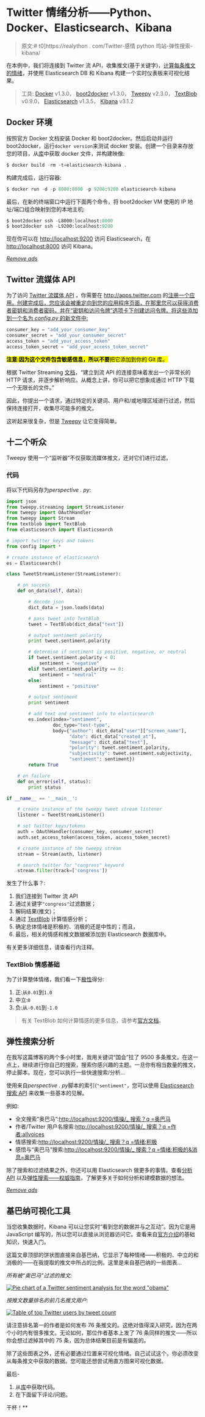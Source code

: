 # Twitter 情绪分析——Python、Docker、Elasticsearch、Kibana

> 原文:# t0]https://realython . com/Twitter-感情 python 坞站-弹性搜索-kibana/

在本例中，我们将连接到 Twitter 流 API，收集推文(基于关键字)，[计算每条推文的情绪](https://realpython.com/python-keras-text-classification/)，并使用 Elasticsearch DB 和 Kibana 构建一个实时仪表板来可视化结果。

> 工具: [Docker](https://www.docker.com/) v1.3.0， [boot2docker](http://boot2docker.io/) v1.3.0， [Tweepy](http://www.tweepy.org/) v2.3.0， [TextBlob](http://textblob.readthedocs.org/en/dev/) v0.9.0， [Elasticsearch](http://www.elasticsearch.org/) v1.3.5， [Kibana](http://www.elasticsearch.org/overview/kibana/) v3.1.2

## Docker 环境

按照官方 Docker 文档安装 Docker 和 boot2docker。然后启动并运行 boot2docker，运行`docker version`来测试 docker 安装。创建一个目录来存放您的项目，从[库](https://github.com/realpython/twitter-sentiment-elasticsearch)中获取 docker 文件，并构建映像:

```py
$ docker build -rm -t=elasticsearch-kibana .
```

构建完成后，运行容器:

```py
$ docker run -d -p 8000:8000 -p 9200:9200 elasticsearch-kibana
```

最后，在新的终端窗口中运行下面两个命令，将 boot2docker VM 使用的 IP 地址/端口组合映射到您的本地主机:

```py
$ boot2docker ssh -L8000:localhost:8000
$ boot2docker ssh -L9200:localhost:9200
```

现在你可以在 [http://localhost:9200](http://localhost:9200) 访问 Elasticsearch，在 [http://localhost:8000](http://localhost:8000) 访问 Kibana。

[*Remove ads*](/account/join/)

## Twitter 流媒体 API

为了访问 [Twitter 流媒体 API](https://dev.twitter.com/streaming/overview) ，你需要在 http://apps.twitter.com 的[注册一个应用。创建完成后，您应该会被重定向到您的应用程序页面，在那里您可以获得消费者密钥和消费者密码，并在“密钥和访问令牌”选项卡下创建访问令牌。将这些添加到一个名为 *config.py* 的新文件中:](http://apps.twitter.com)

```py
consumer_key = "add_your_consumer_key"
consumer_secret = "add_your_consumer_secret"
access_token = "add_your_access_token"
access_token_secret = "add_your_access_token_secret"
```

<mark>**注意:**因为这个文件包含敏感信息，所以**不要**把它添加到你的 Git 库。</mark>

根据 Twitter Streaming [文档](https://dev.twitter.com/streaming/overview/connecting)，“建立到流 API 的连接意味着发出一个非常长的 HTTP 请求，并逐步解析响应。从概念上讲，你可以把它想象成通过 HTTP 下载一个无限长的文件。”

因此，你提出一个请求，通过特定的关键词、用户和/或地理区域进行过滤，然后保持连接打开，收集尽可能多的推文。

这听起来很复杂，但是 [Tweepy](http://www.tweepy.org/) 让它变得简单。

## 十二个听众

Tweepy 使用一个“监听器”不仅获取流媒体推文，还对它们进行过滤。

### 代码

将以下代码另存为*perspective . py*:

```py
import json
from tweepy.streaming import StreamListener
from tweepy import OAuthHandler
from tweepy import Stream
from textblob import TextBlob
from elasticsearch import Elasticsearch

# import twitter keys and tokens
from config import *

# create instance of elasticsearch
es = Elasticsearch()

class TweetStreamListener(StreamListener):

    # on success
    def on_data(self, data):

        # decode json
        dict_data = json.loads(data)

        # pass tweet into TextBlob
        tweet = TextBlob(dict_data["text"])

        # output sentiment polarity
        print tweet.sentiment.polarity

        # determine if sentiment is positive, negative, or neutral
        if tweet.sentiment.polarity < 0:
            sentiment = "negative"
        elif tweet.sentiment.polarity == 0:
            sentiment = "neutral"
        else:
            sentiment = "positive"

        # output sentiment
        print sentiment

        # add text and sentiment info to elasticsearch
        es.index(index="sentiment",
                 doc_type="test-type",
                 body={"author": dict_data["user"]["screen_name"],
                       "date": dict_data["created_at"],
                       "message": dict_data["text"],
                       "polarity": tweet.sentiment.polarity,
                       "subjectivity": tweet.sentiment.subjectivity,
                       "sentiment": sentiment})
        return True

    # on failure
    def on_error(self, status):
        print status

if __name__ == '__main__':

    # create instance of the tweepy tweet stream listener
    listener = TweetStreamListener()

    # set twitter keys/tokens
    auth = OAuthHandler(consumer_key, consumer_secret)
    auth.set_access_token(access_token, access_token_secret)

    # create instance of the tweepy stream
    stream = Stream(auth, listener)

    # search twitter for "congress" keyword
    stream.filter(track=['congress'])
```

发生了什么事？:

1.  我们连接到 Twitter 流 API
2.  通过关键字`"congress"`过滤数据；
3.  解码结果(推文)；
4.  通过 [TextBlob](http://textblob.readthedocs.org/en/dev/) 计算情感分析；
5.  确定总体情绪是积极的、消极的还是中性的；而且，
6.  最后，相关的情感和推文数据被添加到 Elasticsearch 数据库中。

有关更多详细信息，请查看行内注释。

### TextBlob 情感基础

为了计算整体情绪，我们看一下[极性](http://textblob.readthedocs.org/en/latest/_modules/textblob/blob.html#BaseBlob.polarity)得分:

1.  正:从`0.01`到`1.0`
2.  中立:`0`
3.  负:从`-0.01`到`-1.0`

> 有关 TextBlob 如何计算情感的更多信息，请参考[官方文档](http://textblob.readthedocs.org/en/dev/)。

## 弹性搜索分析

在我写这篇博客的两个多小时里，我用关键词“国会”拉了 9500 多条推文。在这一点上，继续进行你自己的搜索，搜索你感兴趣的主题。一旦你有相当数量的推文，停止脚本。现在，您可以执行一些快速搜索/分析…

使用来自*perspective . py*脚本的索引(`"sentiment"`，您可以使用 [Elasticsearch 搜索 API](http://www.elasticsearch.org/guide/en/elasticsearch/reference/current/search-search.html) 来收集一些基本的见解。

例如:

*   全文搜索“奥巴马”:[http://localhost:9200/情操/_ 搜索？q =奥巴马](http://localhost:9200/sentiment/_search?q=obama)
*   作者/Twitter 用户名搜索:[http://localhost:9200/情操/_ 搜索？q =作者:allvoices](http://localhost:9200/sentiment/_search?q=author:allvoices)
*   情感搜索:[http://localhost:9200/情操/_ 搜索？q =情绪:积极](http://localhost:9200/sentiment/_search?q=sentiment:positive)
*   感悟与“奥巴马”搜索:[http://localhost:9200/情操/_ 搜索？q =情绪:积极的&消息=奥巴马](http://localhost:9200/sentiment/_search?q=sentiment:positive&message=obama)

除了搜索和过滤结果之外，你还可以用 Elasticsearch 做更多的事情。查看[分析 API](http://www.elasticsearch.org/guide/en/elasticsearch/guide/current/analysis-intro.html) 以及[弹性搜索——权威指南](http://www.elasticsearch.org/guide/en/elasticsearch/guide/current/index.html)，了解更多关于如何分析和建模数据的想法。

[*Remove ads*](/account/join/)

## 基巴纳可视化工具

当您收集数据时，Kibana 可以让您实时“看到您的数据并与之互动”。因为它是用 JavaScript 编写的，所以您可以直接从浏览器访问它。查看来自[官方介绍](http://www.elasticsearch.org/guide/en/kibana/current/_introduction.html)的基础知识，快速入门。

这篇文章顶部的饼状图直接来自基巴纳，它显示了每种情绪——积极的、中立的和消极的——在我提取的推文中所占的比例。这里是来自基巴纳的一些图表…

*所有被“奥巴马”过滤的推文:*

[![Pie chart of a Twitter sentiment analysis for the word "obama"](img/837b2cde1c41903de9e78871d5ad2358.png)](https://files.realpython.com/media/twitter-sentiment-obama-pie-chart.6629103d5539.png)

*按推文数量排名的前几名推文用户:*

[![Table of top Twitter users by tweet count](img/17592d7087b761a1ae361d408479394e.png)](https://files.realpython.com/media/twitter-sentiment-top-authors.86ee18e2b17a.png)

请注意排名第一的作者是如何发布 76 条推文的。这绝对值得深入研究，因为在两个小时内有很多推文。无论如何，那位作者基本上发了 76 条同样的推文——所以你会想过滤掉其中的 75 条，因为总体结果目前是有偏差的。

除了这些图表之外，还有必要通过位置来可视化情绪。自己试试这个。你必须改变从每条推文中获取的数据。您可能还想尝试用直方图来可视化数据。

最后-

1.  从[库](https://github.com/realpython/twitter-sentiment-elasticsearch)中获取代码。
2.  在下面留下评论/问题。

干杯！**
